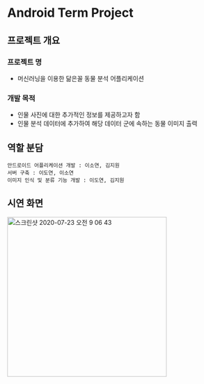 # Android Term Project
## 프로젝트 개요  
### 프로젝트 명  
- 머신러닝을 이용한 닮은꼴 동물 분석 어플리케이션  
  
### 개발 목적  
- 인물 사진에 대한 추가적인 정보를 제공하고자 함  
- 인물 분석 데이터에 추가하여 해당 데이터 군에 속하는 동물 이미지 출력  

## 역할 분담  
```
안드로이드 어플리케이션 개발 : 이소연, 김지원  
서버 구축 : 이도연, 이소연  
이미지 인식 및 분류 기능 개발 : 이도연, 김지원    
```
## 시연 화면  
<img width="366" alt="스크린샷 2020-07-23 오전 9 06 43" src="https://user-images.githubusercontent.com/42952244/88241068-ffc4d480-ccc3-11ea-84a4-19e55bbb9cf6.png">
